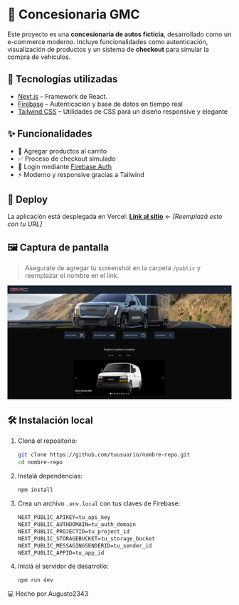 # 🚗 Concesionaria GMC

Este proyecto es una **concesionaria de autos ficticia**, desarrollado como un e-commerce moderno.
Incluye funcionalidades como autenticación, visualización de productos y un sistema de **checkout** para simular la compra de vehículos.

## 🔧 Tecnologías utilizadas

* [Next.js](https://nextjs.org/) – Framework de React.
* [Firebase](https://firebase.google.com/) – Autenticación y base de datos en tiempo real
* [Tailwind CSS](https://tailwindcss.com/) – Utilidades de CSS para un diseño responsive y elegante

## ✨ Funcionalidades

* 🛒 Agregar productos al carrito
* ✅ Proceso de checkout simulado
* 🔐 Login mediante [Firebase Auth](https://firebase.google.com/products/auth)
* ⚡ Moderno y responsive gracias a Tailwind

## 🚀 Deploy

La aplicación está desplegada en Vercel:
 [**Link al sitio**](https://proyecto-gmc.vercel.app) ← *\[Reemplazá esto con tu URL]*

## 🖼️ Captura de pantalla

> Asegurate de agregar tu screenshot en la carpeta `/public` y reemplazar el nombre en el link.

![Screenshot de la app](./public/image.png)

## 🛠️ Instalación local

1. Cloná el repositorio:

   ```bash
   git clone https://github.com/tuusuario/nombre-repo.git
   cd nombre-repo
   ```

2. Instalá dependencias:

   ```bash
   npm install
   ```

3. Crea un archivo `.env.local` con tus claves de Firebase:

   ```env
   NEXT_PUBLIC_APIKEY=tu_api_key
   NEXT_PUBLIC_AUTHDOMAIN=tu_auth_domain
   NEXT_PUBLIC_PROJECTID=tu_project_id
   NEXT_PUBLIC_STORAGEBUCKET=tu_storage_bucket
   NEXT_PUBLIC_MESSAGINGSENDERID=tu_sender_id
   NEXT_PUBLIC_APPID=tu_app_id
   ```

4. Iniciá el servidor de desarrollo:

   ```bash
   npm run dev
   ```

💻 Hecho por Augusto2343
